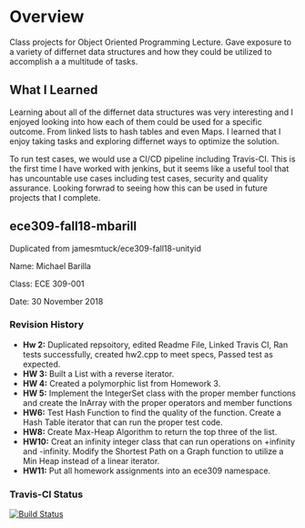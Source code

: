# Overview
Class projects for Object Oriented Programming Lecture. Gave exposure to a variety of differnet data structures and how they could be utilized to accomplish a a multitude of tasks. 

## What I Learned 
Learning about all of the differnet data structures was very interesting and I enjoyed looking into how each of them could be used for a specific outcome. From linked lists to hash tables and even Maps. I learned that I enjoy taking tasks and exploring differnet ways to optimize the solution. 

To run test cases, we would use a CI/CD pipeline including Travis-CI. This is the first time I have worked with jenkins, but it seems like a useful tool that has uncountable use cases including test cases, security and quality assurance. Looking forwrad to seeing how this can be used in future projects that I complete.

## ece309-fall18-mbarill
Duplicated from jamesmtuck/ece309-fall18-unityid

Name: Michael Barilla

Class: ECE 309-001

Date: 30 November 2018

### Revision History ###
* **Hw 2:** Duplicated repsoitory, edited Readme File, Linked Travis CI, Ran tests successfully, created hw2.cpp to meet specs, Passed test as expected.
* **HW 3:** Built a List with a reverse iterator.
* **HW 4:** Created a polymorphic list from Homework 3. 
* **HW 5:** Implement the IntegerSet class with the proper member functions and create the InArray with the proper operators and member functions
* **HW6:** Test Hash Function to find the quality of the function. Create a Hash Table iterator that can run the proper test code.
* **HW8:** Create Max-Heap Algorithm to return the top three of the list.
* **HW10:** Creat an infinity integer class that can run operations on +infinity and -infinity. Modify the Shortest Path on a Graph function to utilize a Min Heap instead of a linear iterator.
* **HW11:** Put all homework assignments into an ece309 namespace.


### Travis-CI Status ###
[![Build Status](https://travis-ci.com/barillamw/ece309-fall18-mbarill.svg?token=XXAf3b3A3RCYjVpUP97T&branch=master)](https://travis-ci.com/barillamw/ece309-fall18-mbarill)

